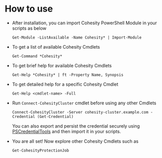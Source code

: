# How to use

* After installation, you can import Cohesity PowerShell Module in your scripts as below

  ```text
  Get-Module -ListAvailable -Name Cohesity* | Import-Module
  ```

* To get a list of available Cohesity Cmdlets

  ```text
  Get-Command *Cohesity*
  ```
  
* To get brief help for available Cohesity Cmdlets

  ```text
  Get-Help *Cohesity* | ft -Property Name, Synopsis
  ```

* To get detailed help for a specific Cohesity Cmdlet

  ```text
  Get-Help <cmdlet-name> -Full
  ```
  
* Run `Connect-CohesityCluster` cmdlet before using any other Cmdlets

  ```text
  Connect-CohesityCluster -Server cohesity-cluster.example.com -Credential (Get-Credential)
  ```
  You can also export and persist the credential securely using [PSCredentialTools](https://www.powershellgallery.com/packages/PSCredentialTools/1.0.1) and then import it in your scripts.


* You are all set! Now explore other Cohesity Cmdlets such as

  ```text
  Get-CohesityProtectionJob
  ```
